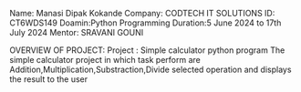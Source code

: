 Name: Manasi Dipak Kokande
Company: CODTECH IT SOLUTIONS
ID: CT6WDS149
Doamin:Python Programming
Duration:5 June 2024 to 17th July 2024
Mentor: SRAVANI GOUNI

OVERVIEW OF PROJECT:
 Project : Simple calculator python program 
 The simple calculator project in which task perform are Addition,Multiplication,Substraction,Divide selected operation and displays the result to the user
